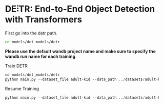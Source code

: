 **DE⫶TR**: End-to-End Object Detection with Transformers
========

First go into the detr path.
```bash
cd models/det_models/detr
```
**Please use the default wandb project name and make sure to specify the wandb run name for each training.** 

Train DETR
```python
cd models/det_models/detr
python main.py --dataset_file adult-kid --data_path ../datasets/adult-kid-v3.1-base-detr-format/ --output_dir exps --resume weights/detr-r50-e632da11.pth --epochs 3 --wandb_run_name detr
```

Resume Training
```python
python main.py --dataset_file adult-kid --data_path ../datasets/adult-kid-v3.1-base-detr-format/ --output_dir output --resume exps/exp1/checkpoint.pth --epochs 101 --start_epoch 100 --wandb_run_name detr
```